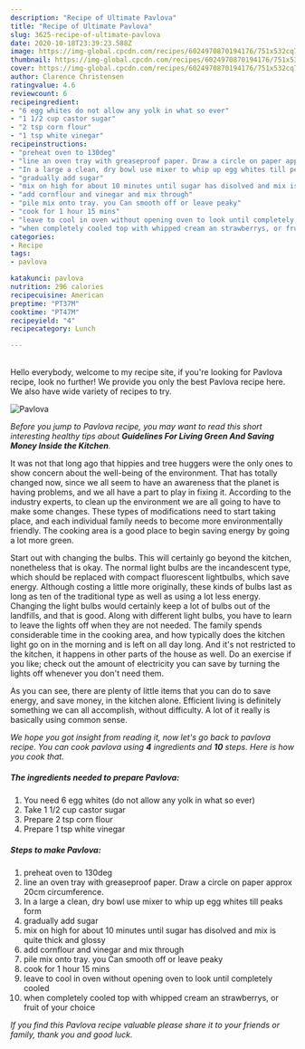 ```yaml
---
description: "Recipe of Ultimate Pavlova"
title: "Recipe of Ultimate Pavlova"
slug: 3625-recipe-of-ultimate-pavlova
date: 2020-10-18T23:39:23.588Z
image: https://img-global.cpcdn.com/recipes/6024970870194176/751x532cq70/pavlova-recipe-main-photo.jpg
thumbnail: https://img-global.cpcdn.com/recipes/6024970870194176/751x532cq70/pavlova-recipe-main-photo.jpg
cover: https://img-global.cpcdn.com/recipes/6024970870194176/751x532cq70/pavlova-recipe-main-photo.jpg
author: Clarence Christensen
ratingvalue: 4.6
reviewcount: 6
recipeingredient:
- "6 egg whites do not allow any yolk in what so ever"
- "1 1/2 cup castor sugar"
- "2 tsp corn flour"
- "1 tsp white vinegar"
recipeinstructions:
- "preheat oven to 130deg"
- "line an oven tray with greaseproof paper. Draw a circle on paper approx 20cm circumference."
- "In a large a clean, dry bowl use mixer to whip up egg whites till peaks form"
- "gradually add sugar"
- "mix on high for about 10 minutes until sugar has disolved and mix is quite thick and glossy"
- "add cornflour and vinegar and mix through"
- "pile mix onto tray. you Can smooth off or leave peaky"
- "cook for 1 hour 15 mins"
- "leave to cool in oven without opening oven to look until completely cooled"
- "when completely cooled top with whipped cream an strawberrys, or fruit of your choice"
categories:
- Recipe
tags:
- pavlova

katakunci: pavlova 
nutrition: 296 calories
recipecuisine: American
preptime: "PT37M"
cooktime: "PT47M"
recipeyield: "4"
recipecategory: Lunch

---
```

<br>
Hello everybody, welcome to my recipe site, if you're looking for Pavlova recipe, look no further! We provide you only the best Pavlova recipe here. We also have wide variety of recipes to try.
<br>


![Pavlova](https://img-global.cpcdn.com/recipes/6024970870194176/751x532cq70/pavlova-recipe-main-photo.jpg)

<i>Before you jump to Pavlova recipe, you may want to read this short interesting healthy tips about 
<strong>Guidelines For Living Green And Saving Money Inside the Kitchen</strong>.</i>
</br>

It was not that long ago that hippies and tree huggers were the only ones to show concern about the well-being of the environment. That has totally changed now, since we all seem to have an awareness that the planet is having problems, and we all have a part to play in fixing it. According to the industry experts, to clean up the environment we are all going to have to make some changes. These types of modifications need to start taking place, and each individual family needs to become more environmentally friendly. The cooking area is a good place to begin saving energy by going a lot more green.

Start out with changing the bulbs. This will certainly go beyond the kitchen, nonetheless that is okay. The normal light bulbs are the incandescent type, which should be replaced with compact fluorescent lightbulbs, which save energy. Although costing a little more originally, these kinds of bulbs last as long as ten of the traditional type as well as using a lot less energy. Changing the light bulbs would certainly keep a lot of bulbs out of the landfills, and that is good. Along with different light bulbs, you have to learn to leave the lights off when they are not needed. The family spends considerable time in the cooking area, and how typically does the kitchen light go on in the morning and is left on all day long. And it's not restricted to the kitchen, it happens in other parts of the house as well. Do an exercise if you like; check out the amount of electricity you can save by turning the lights off whenever you don't need them.

As you can see, there are plenty of little items that you can do to save energy, and save money, in the kitchen alone. Efficient living is definitely something we can all accomplish, without difficulty. A lot of it really is basically using common sense.


<i>We hope you got insight from reading it, now let's go back to pavlova recipe. You can cook pavlova using <strong>4</strong> ingredients and <strong>10</strong> steps. Here is how you cook that.
</i>

##### The ingredients needed to prepare Pavlova:

1. You need 6 egg whites (do not allow any yolk in what so ever)
1. Take 1 1/2 cup castor sugar
1. Prepare 2 tsp corn flour
1. Prepare 1 tsp white vinegar


##### Steps to make Pavlova:

1. preheat oven to 130deg
1. line an oven tray with greaseproof paper. Draw a circle on paper approx 20cm circumference.
1. In a large a clean, dry bowl use mixer to whip up egg whites till peaks form
1. gradually add sugar
1. mix on high for about 10 minutes until sugar has disolved and mix is quite thick and glossy
1. add cornflour and vinegar and mix through
1. pile mix onto tray. you Can smooth off or leave peaky
1. cook for 1 hour 15 mins
1. leave to cool in oven without opening oven to look until completely cooled
1. when completely cooled top with whipped cream an strawberrys, or fruit of your choice


<i>If you find this Pavlova recipe valuable please share it to your friends or family, thank you and good luck.</i>
